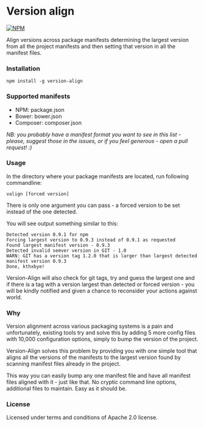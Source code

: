 # Version align

[![NPM](http://img.shields.io/npm/v/version-align.svg?style=flat-square)](https://www.npmjs.com/package/version-align)

Align versions across package manifests determining the largest version from all the project manifests and then setting that version in all the manifest files.

### Installation

`npm install -g version-align`

### Supported manifests

- NPM: package.json
- Bower: bower.json
- Composer: composer.json

*NB: you probably have a manifest format you want to see in this list - please, suggest those in the issues, or if you feel generous - open a pull request! :)*

### Usage

In the directory where your package manifests are located, run following commandline:

`valign [forced version]`

There is only one argument you can pass - a forced version to be set instead of the one detected.

You will see output something similar to this:

```
Detected version 0.9.1 for npm
Forcing largest version to 0.9.3 instead of 0.9.1 as requested
Found largest manifest version - 0.9.3
Detected invalid semver version in GIT - 1.0
WARN: GIT has a version tag 1.2.0 that is larger than largest detected manifest version 0.9.3
Done, kthxbye!
```

Version-Align will also check for git tags, try and guess the largest one and if there is a tag with a version largest than detected or forced version - you will be kindly notified and given a chance to reconsider your actions against world.

### Why

Version alignment across various packaging systems is a pain and unfortunately, existing tools try and solve this by adding 5 more config files with 10,000 configuration options, simply to bump the version of the project.

Version-Align solves this problem by providing you with one simple tool that aligns all the versions of the manifests to the largest version found by scanning manifest files already in the project.

This way you can easily bump any one manifest file and have all manifest files aligned with it - just like that. No cryptic command line options, additional files to maintain. Easy as it should be.

### License

Licensed under terms and conditions of Apache 2.0 license.
